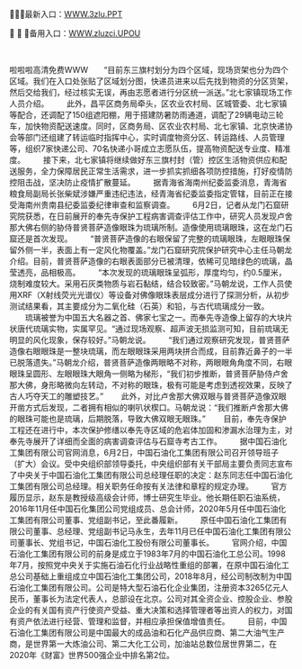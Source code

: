 <p>
	🧐🧐🧐最新入口：<a href="http://www.baidu.com/link?url=6MA2SWnO3Raqke39an_0PUxosM6ZrUGzi1BN9tNnlPW&wd">WWW.3zlu.PPT</a> 
	<p>
		🚸
🚸
🚸备用入口：<a href="http://www.baidu.com/link?url=6MA2SWnO3Raqke39an_0PUxosM6ZrUGzi1BN9tNnlPW&wd">WWW.zluzci.UPOU</a> 
	</p>
	<p>
		<br />
	</p>
	<p>
		啦啦啦高清免费WWW　　“目前东三旗村划分为四个区域，现场货架也分为四个区域。我们在入口处张贴了区域划分图，快递员进来以后先找到物资的分区货架，然后交给我们，经过核实无误，再由志愿者进行分区统一派送。”北七家镇现场工作人员介绍。
　　此外，昌平区商务局牵头，区农业农村局、区城管委、北七家镇等配合，还调配了150组遮阳棚，用于搭建防暑防雨通道，调配了29辆电动三轮车，加快物资配送速度。同时，区商务局、区农业农村局、北七家镇、北京快递协会等部门还组建了转运临时指挥中心，实时调度物资分区、转运路线、人员管理等，组织7家快递公司、70名快递小哥成立志愿队伍，提高物资配送专业度、精准度。
　　接下来，北七家镇将继续做好东三旗村封（管）控区生活物资供应和配送服务，全力保障居民正常生活需求，进一步抓实抓细各项防控措施，打好疫情防控阻击战，坚决防止疫情扩散蔓延。
　　据青海省海南州纪委监委消息，青海省粮食局副局长张柴斌涉嫌严重违纪违法，经青海省纪委监委指定管辖，目前正在接受海南州贵南县纪委监委纪律审查和监察调查。
　　6月2日，记者从龙门石窟研究院获悉，在日前展开的奉先寺保护工程病害调查评估工作中，研究人员发现卢舍那大佛右侧的胁侍普贤菩萨造像眼珠为琉璃所制。造像使用琉璃眼珠，这在龙门石窟还是首次发现。
　　“普贤菩萨造像的右眼保留了完整的琉璃眼珠，左眼眼珠保留外侧一半，表面上有一定风化物覆盖。”龙门石窟研究院保护研究中心主任马朝龙介绍。目前，普贤菩萨造像的右眼表面部分已被清理，依稀可见暗绿色的琉璃，晶莹透亮，品相极高。
　　“本次发现的琉璃眼珠呈弧形，厚度均匀，约0.5厘米，烧制难度较大。采用石灰类物质与岩石黏结，结合较致密。”马朝龙说，工作人员使用XRF（X射线荧光光谱仪）等设备对佛像眼珠表层成分进行了探测分析，从初步测试结果看，其主要成分为二氧化硅（石英）和铅，与古代琉璃成分一致。
　　琉璃被誉为中国五大名器之首、佛家七宝之一。而奉先寺造像上留存的大块片状唐代琉璃实物，实属罕见。“通过现场观察、超声波无损监测可知，目前琉璃无明显的风化现象，保存较好。”马朝龙说。
　　“我们通过观察研究发现，普贤菩萨造像右眼眼珠是一整块琉璃，而左眼眼珠采用两块拼合而成，目前靠近鼻子的一半已脱落遗失。”马朝龙介绍，普贤菩萨造像两眼略不对称，两眼眼角角度不同，右眼眼珠呈圆形、左眼眼珠大眼角一侧略为梯形，“我们初步推断，普贤菩萨胁侍卢舍那大佛，身形略微向左转动，不对称的眼珠，极有可能是考虑到透视效果，反映了古人巧夺天工的雕塑技艺。”
　　此外，对比卢舍那大佛双眼与普贤菩萨造像双眼开凿方式后发现，二者拥有相似的喇叭状楔口。马朝龙说：“我们推断卢舍那大佛的眼珠可能也是琉璃，后期脱落，导致大佛双眼无眼珠。”
　　目前，奉先寺保护工程还在进行中，本次保护修缮以奉先寺区域的危岩体加固和渗漏水治理为主，对奉先寺展开了详细而全面的病害调查评估与石窟寺考古工作。
　　据中国石油化工集团有限公司官网消息，6月2日，中国石油化工集团有限公司召开领导班子（扩大）会议。受中央组织部领导委托，中央组织部有关干部局主要负责同志宣布了中央关于中国石油化工集团有限公司总经理任职的决定：赵东同志任中国石油化工集团有限公司总经理。相关职务任命按有关法律和章程的规定办理。
　　官方履历显示，赵东是教授级高级会计师，博士研究生毕业。他长期任职石油系统，2016年11月任中国石化集团公司党组成员、总会计师，2020年5月任中国石油化工集团有限公司董事、党组副书记，至此番履新。
　　原任中国石油化工集团有限公司董事、总经理、党组副书记马永生，去年11月已任中国石油化工集团有限公司董事长、党组书记，中国石油化工股份有限公司董事长。
　　官网介绍，中国石油化工集团有限公司的前身是成立于1983年7月的中国石油化工总公司。1998年7月，按照党中央关于实施石油石化行业战略性重组的部署，在原中国石油化工总公司基础上重组成立中国石油化工集团公司，2018年8月，经公司制改制为中国石油化工集团有限公司。公司是特大型石油石化企业集团，注册资本3265亿元人民币，董事长为法定代表人，总部设在北京。公司对其全资企业、控股企业、参股企业的有关国有资产行使资产受益、重大决策和选择管理者等出资人的权力，对国有资产依法进行经营、管理和监督，并相应承担保值增值责任。
　　目前，中国石油化工集团有限公司是中国最大的成品油和石化产品供应商、第二大油气生产商，是世界第一大炼油公司、第二大化工公司，加油站总数位居世界第二，在2020年《财富》世界500强企业中排名第2位。
	</p>
